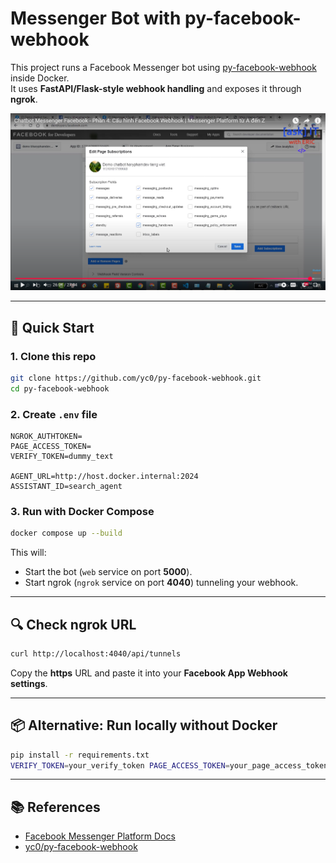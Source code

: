 # Messenger Bot with py-facebook-webhook

This project runs a Facebook Messenger bot using [py-facebook-webhook](https://github.com/yc0/py-facebook-webhook) inside Docker.  
It uses **FastAPI/Flask-style webhook handling** and exposes it through **ngrok**.

<img src="./agent_subcription_fields.png" width="600" alt="agent subcription fields"/>

---

## 🚀 Quick Start



### 1. Clone this repo
```bash
git clone https://github.com/yc0/py-facebook-webhook.git
cd py-facebook-webhook
```

### 2. Create `.env` file
```.env
NGROK_AUTHTOKEN=
PAGE_ACCESS_TOKEN=
VERIFY_TOKEN=dummy_text

AGENT_URL=http://host.docker.internal:2024
ASSISTANT_ID=search_agent
```

### 3. Run with Docker Compose
```bash
docker compose up --build
```

This will:
- Start the bot (`web` service on port **5000**).
- Start ngrok (`ngrok` service on port **4040**) tunneling your webhook.

---

## 🔍 Check ngrok URL
```bash
curl http://localhost:4040/api/tunnels
```

Copy the **https** URL and paste it into your **Facebook App Webhook settings**.

---

## 📦 Alternative: Run locally without Docker
```bash
pip install -r requirements.txt
VERIFY_TOKEN=your_verify_token PAGE_ACCESS_TOKEN=your_page_access_token python -m app.py
```

---

## 📚 References
- [Facebook Messenger Platform Docs](https://developers.facebook.com/docs/messenger-platform/)
- [yc0/py-facebook-webhook](https://github.com/yc0/py-facebook-webhook)
